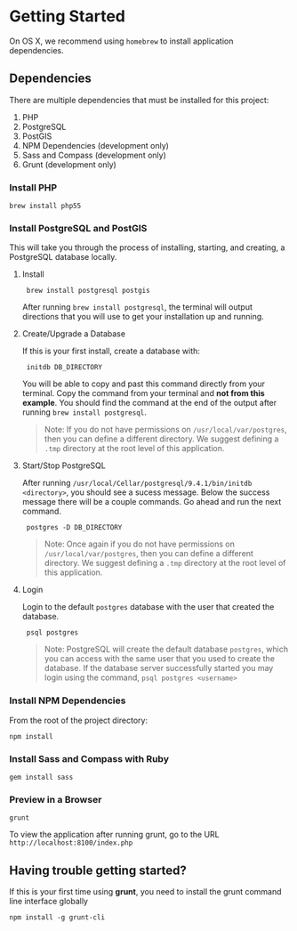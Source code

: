 # Getting Started
On OS X, we recommend using `homebrew` to install application dependencies.

## Dependencies

There are multiple dependencies that must be installed for this project:

1. PHP
1. PostgreSQL
1. PostGIS
1. NPM Dependencies (development only)
1. Sass and Compass (development only)
1. Grunt (development only)

### Install PHP

    brew install php55

### Install PostgreSQL and PostGIS

This will take you through the process of installing, starting, and creating, a
PostgreSQL database locally.

1. Install

        brew install postgresql postgis

    After running `brew install postgresql`, the terminal will output directions
    that you will use to get your installation up and running.

1. Create/Upgrade a Database

    If this is your first install, create a database with:

        initdb DB_DIRECTORY

    You will be able to copy and past this command directly from your terminal.
    Copy the command from your terminal and **not from this example**. You
    should find the command at the end of the output after running `brew
    install postgresql`.

    > Note: If you do not have permissions on `/usr/local/var/postgres`, then
    > you can define a different directory. We suggest defining a `.tmp`
    > directory at the root level of this application.

1. Start/Stop PostgreSQL

    After running `/usr/local/Cellar/postgresql/9.4.1/bin/initdb <directory>`,
    you should see a sucess message. Below the success message there will be a
    couple commands.  Go ahead and run the next command.

        postgres -D DB_DIRECTORY

    > Note: Once again if you do not have permissions on
    > `/usr/local/var/postgres`, then you can define a different directory. We
    > suggest defining a `.tmp` directory at the root level of this application.

1. Login

    Login to the default `postgres` database with the user that created the
    database.

        psql postgres

    > Note: PostgreSQL will create the default database `postgres`, which you
    > can access with the same user that you used to create the database. If the
    > database server successfully started you may login using the command,
    > `psql postgres <username>`


### Install NPM Dependencies

From the root of the project directory:

    npm install

### Install Sass and Compass with Ruby

    gem install sass

### Preview in a Browser

    grunt

To view the application after running grunt, go to the URL
`http://localhost:8100/index.php`

## Having trouble getting started?

If this is your first time using **grunt**, you need to install the grunt
command line interface globally

    npm install -g grunt-cli
